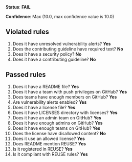 **Status**: **FAIL**

**Confidence**: Max (10.0, max confidence value is 10.0)

## Violated rules

1.  Does it have unresolved vulnerability alerts? **Yes**
1.  Does the contributing guideline have required text? **No**
1.  Does it have a security policy? **No**
1.  Does it have a contributing guideline? **No**


## Passed rules

1.  Does it have a README file? **Yes**
1.  Does it have a team with push privileges on GitHub? **Yes**
1.  Does teams have enough members on GitHub? **Yes**
1.  Are vulnerability alerts enabled? **Yes**
1.  Does it have a license file? **Yes**
1.  Does it have LICENSES directory with licenses? **Yes**
1.  Does it have an admin team on GitHub? **Yes**
1.  Does it have enough admins on GitHub? **Yes**
1.  Does it have enough teams on GitHub? **Yes**
1.  Does the license have disallowed content? **No**
1.  Does it use an allowed license? **Yes**
1.  Does README mention REUSE? **Yes**
1.  Is it registered in REUSE? **Yes**
1.  Is it compliant with REUSE rules? **Yes**



